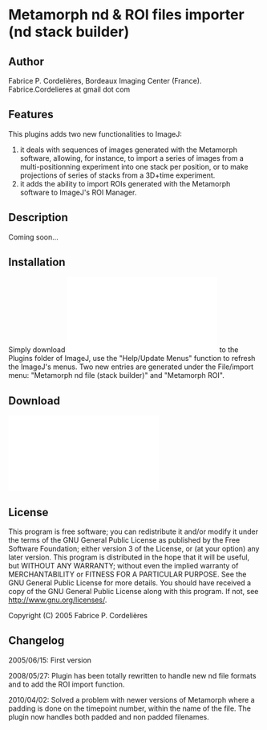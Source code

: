 # Metamorph nd & ROI files importer (nd stack builder)

## Author

Fabrice P. Cordelières, Bordeaux Imaging Center (France).
Fabrice.Cordelieres at gmail dot com

## Features

This plugins adds two new functionalities to ImageJ:

1.  it deals with sequences of images generated with the Metamorph
    software, allowing, for instance, to import a series of images from
    a multi-positionning experiment into one stack per position, or to
    make projections of series of stacks from a 3D+time experiment.
2.  it adds the ability to import ROIs generated with the Metamorph
    software to ImageJ\'s ROI Manager.

## Description

Coming soon\...

## Installation

Simply download
![](/plugin/inputoutput/nd_stacks_builder/mm_nd_and_roi_pack.jar) to the
Plugins folder of ImageJ, use the "Help/Update Menus" function to
refresh the ImageJ\'s menus. Two new entries are generated under the
File/import menu: \"Metamorph nd file (stack builder)\" and \"Metamorph
ROI\".

## Download

![The plugin is available from
here](/plugin/inputoutput/nd_stacks_builder/mm_nd_and_roi_pack.jar)

## License

This program is free software; you can redistribute it and/or modify it
under the terms of the GNU General Public License as published by the
Free Software Foundation; either version 3 of the License, or (at your
option) any later version. This program is distributed in the hope that
it will be useful, but WITHOUT ANY WARRANTY; without even the implied
warranty of MERCHANTABILITY or FITNESS FOR A PARTICULAR PURPOSE. See the
GNU General Public License for more details. You should have received a
copy of the GNU General Public License along with this program. If not,
see <http://www.gnu.org/licenses/>.

Copyright (C) 2005 Fabrice P. Cordelières

## Changelog

2005/06/15: First version

2008/05/27: Plugin has been totally rewritten to handle new nd file
formats and to add the ROI import function.

2010/04/02: Solved a problem with newer versions of Metamorph where a
padding is done on the timepoint number, within the name of the file.
The plugin now handles both padded and non padded filenames.
